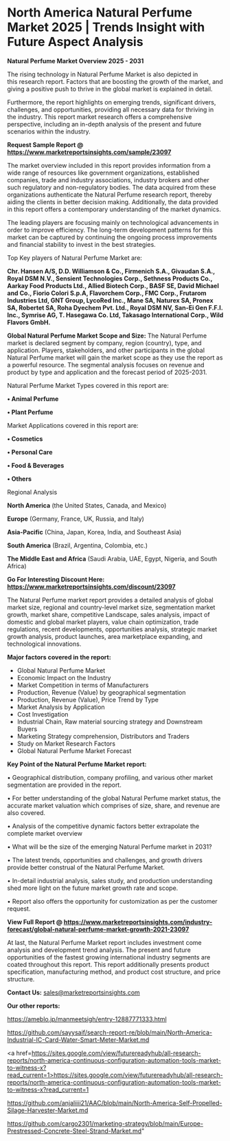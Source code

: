 # North America Natural Perfume Market 2025 | Trends Insight with Future Aspect Analysis

<Strong> Natural Perfume Market Overview 2025 - 2031</strong>

The rising technology in Natural Perfume Market is also depicted in this research report. Factors that are boosting the growth of the market, and giving a positive push to thrive in the global market is explained in detail.

Furthermore, the report highlights on emerging trends, significant drivers, challenges, and opportunities, providing all necessary data for thriving in the industry. This report market research offers a comprehensive perspective, including an in-depth analysis of the present and future scenarios within the industry.

<strong>Request Sample Report @ <a href=https://www.marketreportsinsights.com/sample/23097>https://www.marketreportsinsights.com/sample/23097</a></strong>

The market overview included in this report provides information from a wide range of resources like government organizations, established companies, trade and industry associations, industry brokers and other such regulatory and non-regulatory bodies. The data acquired from these organizations authenticate the Natural Perfume research report, thereby aiding the clients in better decision making. Additionally, the data provided in this report offers a contemporary understanding of the market dynamics.

The leading players are focusing mainly on technological advancements in order to improve efficiency. The long-term development patterns for this market can be captured by continuing the ongoing process improvements and financial stability to invest in the best strategies.

Top Key players of Natural Perfume Market are:

<strong>Chr. Hansen A/S, D.D. Williamson & Co., Firmenich S.A., Givaudan S.A., Royal DSM N.V., Sensient Technologies Corp., Sethness Products Co., Aarkay Food Products Ltd., Allied Biotech Corp., BASF SE, David Michael and Co., Fiorio Colori S.p.A, Flavorchem Corp., FMC Corp., Frutarom Industries Ltd, GNT Group, LycoRed Inc., Mane SA, Naturex SA, Pronex SA, Robertet SA, Roha Dyechem Pvt. Ltd., Royal DSM NV, San-Ei Gen F.F.I. Inc., Symrise AG, T. Hasegawa Co. Ltd, Takasago International Corp., Wild Flavors GmbH.</strong>

<strong><b>Global Natural Perfume Market Scope and Size:</b></strong>
The Natural Perfume market is declared segment by company, region (country), type, and application. Players, stakeholders, and other participants in the global Natural Perfume market will gain the market scope as they use the report as a powerful resource. The segmental analysis focuses on revenue and product by type and application and the forecast period of 2025-2031.

Natural Perfume Market Types covered in this report are:

<strong>• Animal Perfume

• Plant Perfume</strong>

Market Applications covered in this report are:

<strong>• Cosmetics

• Personal Care

• Food & Beverages

• Others</strong> 

Regional Analysis

<strong>North America</strong> (the United States, Canada, and Mexico)

<strong>Europe</strong> (Germany, France, UK, Russia, and Italy)

<strong>Asia-Pacific</strong> (China, Japan, Korea, India, and Southeast Asia)

<strong>South America</strong> (Brazil, Argentina, Colombia, etc.)

<strong>The Middle East and Africa</strong> (Saudi Arabia, UAE, Egypt, Nigeria, and South Africa)

<strong>Go For Interesting Discount Here: <a href=https://www.marketreportsinsights.com/discount/23097>https://www.marketreportsinsights.com/discount/23097</a></strong>

The Natural Perfume market report provides a detailed analysis of global market size, regional and country-level market size, segmentation market growth, market share, competitive Landscape, sales analysis, impact of domestic and global market players, value chain optimization, trade regulations, recent developments, opportunities analysis, strategic market growth analysis, product launches, area marketplace expanding, and technological innovations.

<strong><b>Major factors covered in the report:</b></strong>
<ul>
  <li>Global Natural Perfume Market </li>
  <li>Economic Impact on the Industry</li>
  <li>Market Competition in terms of Manufacturers</li>
  <li>Production, Revenue (Value) by geographical segmentation</li>
  <li>Production, Revenue (Value), Price Trend by Type</li>
  <li>Market Analysis by Application</li>
  <li>Cost Investigation</li>
  <li>Industrial Chain, Raw material sourcing strategy and Downstream Buyers</li>
  <li>Marketing Strategy comprehension, Distributors and Traders</li>
  <li>Study on Market Research Factors</li>
  <li>Global Natural Perfume Market Forecast</li>
</ul>

<strong><b>Key Point of the Natural Perfume Market report:</b></strong>

• Geographical distribution, company profiling, and various other market segmentation are provided in the report.

• For better understanding of the global Natural Perfume market status, the accurate market valuation which comprises of size, share, and revenue are also covered.

• Analysis of the competitive dynamic factors better extrapolate the complete market overview

• What will be the size of the emerging Natural Perfume market in 2031?

• The latest trends, opportunities and challenges, and growth drivers provide better construal of the Natural Perfume Market.

• In-detail industrial analysis, sales study, and production understanding shed more light on the future market growth rate and scope.

• Report also offers the opportunity for customization as per the customer request.

<strong><b>View Full Report @ <a href=https://www.marketreportsinsights.com/industry-forecast/global-natural-perfume-market-growth-2021-23097>https://www.marketreportsinsights.com/industry-forecast/global-natural-perfume-market-growth-2021-23097</a></b></strong>


At last, the Natural Perfume Market report includes investment come analysis and development trend analysis. The present and future opportunities of the fastest growing international industry segments are coated throughout this report. This report additionally presents product specification, manufacturing method, and product cost structure, and price structure.

<strong>Contact Us:</strong>
sales@marketreportsinsights.com

<strong>Our other reports:</strong>

<a href=https://ameblo.jp/manmeetsigh/entry-12887771333.html>https://ameblo.jp/manmeetsigh/entry-12887771333.html</a>

<a href=https://github.com/sayysaif/search-report-re/blob/main/North-America-Industrial-IC-Card-Water-Smart-Meter-Market.md>https://github.com/sayysaif/search-report-re/blob/main/North-America-Industrial-IC-Card-Water-Smart-Meter-Market.md</a>

<a href=https://sites.google.com/view/futurereadyhub/all-research-reports/north-america-continuous-configuration-automation-tools-market-to-witness-x?read_current=1>https://sites.google.com/view/futurereadyhub/all-research-reports/north-america-continuous-configuration-automation-tools-market-to-witness-x?read_current=1</a>

<a href=https://github.com/anjaliiii21/AAC/blob/main/North-America-Self-Propelled-Silage-Harvester-Market.md>https://github.com/anjaliiii21/AAC/blob/main/North-America-Self-Propelled-Silage-Harvester-Market.md</a>

<a href=https://github.com/cargo2301/marketing-strategy/blob/main/Europe-Prestressed-Concrete-Steel-Strand-Market.md>https://github.com/cargo2301/marketing-strategy/blob/main/Europe-Prestressed-Concrete-Steel-Strand-Market.md</a>"
